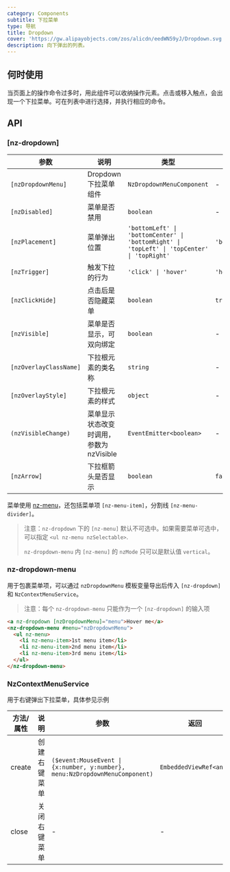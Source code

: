 ```yaml
---
category: Components
subtitle: 下拉菜单
type: 导航
title: Dropdown
cover: 'https://gw.alipayobjects.com/zos/alicdn/eedWN59yJ/Dropdown.svg'
description: 向下弹出的列表。
---
```


## 何时使用

当页面上的操作命令过多时，用此组件可以收纳操作元素。点击或移入触点，会出现一个下拉菜单。可在列表中进行选择，并执行相应的命令。

## API

### [nz-dropdown]

| 参数                   | 说明                                     | 类型                                                                                        | 默认值         |
| ---------------------- | ---------------------------------------- | ------------------------------------------------------------------------------------------- | -------------- |
| `[nzDropdownMenu]`     | Dropdown 下拉菜单组件                    | `NzDropdownMenuComponent`                                                                   | -              |
| `[nzDisabled]`         | 菜单是否禁用                             | `boolean`                                                                                   | -              |
| `[nzPlacement]`        | 菜单弹出位置                             | `'bottomLeft' \| 'bottomCenter' \| 'bottomRight' \| 'topLeft' \| 'topCenter' \| 'topRight'` | `'bottomLeft'` |
| `[nzTrigger]`          | 触发下拉的行为                           | `'click' \| 'hover'`                                                                        | `'hover'`      |
| `[nzClickHide]`        | 点击后是否隐藏菜单                       | `boolean`                                                                                   | `true`         |
| `[nzVisible]`          | 菜单是否显示，可双向绑定                 | `boolean`                                                                                   | -              |
| `[nzOverlayClassName]` | 下拉根元素的类名称                       | `string`                                                                                    | -              |
| `[nzOverlayStyle]`     | 下拉根元素的样式                         | `object`                                                                                    | -              |
| `(nzVisibleChange)`    | 菜单显示状态改变时调用，参数为 nzVisible | `EventEmitter<boolean>`                                                                     | -              |
| `[nzArrow]`            | 下拉框箭头是否显示                       | `boolean`                                                                                   | `false`        |

菜单使用 [nz-menu](/components/menu/zh)，还包括菜单项 `[nz-menu-item]`，分割线 `[nz-menu-divider]`。

> 注意：`nz-dropdown` 下的 `[nz-menu]` 默认不可选中。如果需要菜单可选中，可以指定 `<ul nz-menu nzSelectable>`.
>
> `nz-dropdown-menu` 内 `[nz-menu]` 的 `nzMode` 只可以是默认值 `vertical`。

### nz-dropdown-menu

用于包裹菜单项，可以通过 `nzDropdownMenu` 模板变量导出后传入 `[nz-dropdown]` 和 `NzContextMenuService`。

> 注意：每个 `nz-dropdown-menu` 只能作为一个 `[nz-dropdown]` 的输入项

```html
<a nz-dropdown [nzDropdownMenu]="menu">Hover me</a>
<nz-dropdown-menu #menu="nzDropdownMenu">
  <ul nz-menu>
    <li nz-menu-item>1st menu item</li>
    <li nz-menu-item>2nd menu item</li>
    <li nz-menu-item>3rd menu item</li>
  </ul>
</nz-dropdown-menu>
```

### NzContextMenuService

用于右键弹出下拉菜单，具体参见示例

| 方法/属性 | 说明         | 参数                                                                        | 返回                   |
| --------- | ------------ | --------------------------------------------------------------------------- | ---------------------- |
| create    | 创建右键菜单 | `($event:MouseEvent \| {x:number, y:number}, menu:NzDropdownMenuComponent)` | `EmbeddedViewRef<any>` |
| close     | 关闭右键菜单 | -                                                                           | -                      |
